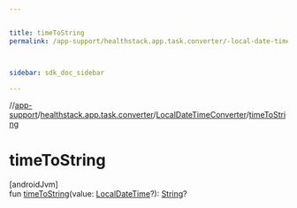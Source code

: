 ```yaml
---


title: timeToString
permalink: /app-support/healthstack.app.task.converter/-local-date-time-converter/time-to-string.html



sidebar: sdk_doc_sidebar

---
```



//[app-support](/app-support.html)/[healthstack.app.task.converter](../index.html)/[LocalDateTimeConverter](index.html)/[timeToString](time-to-string.html)



# timeToString



[androidJvm]\
fun [timeToString](time-to-string.html)(value: [LocalDateTime](https://developer.android.com/reference/kotlin/java/time/LocalDateTime.html)?): [String](https://kotlinlang.org/api/latest/jvm/stdlib/kotlin/-string/index.html)?






